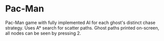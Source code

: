 # Pac-Man
Pac-Man game with fully implemented AI for each ghost's distinct chase strategy. Uses A* search for scatter paths. Ghost paths printed on-screen, all nodes can be seen by pressing 2.
